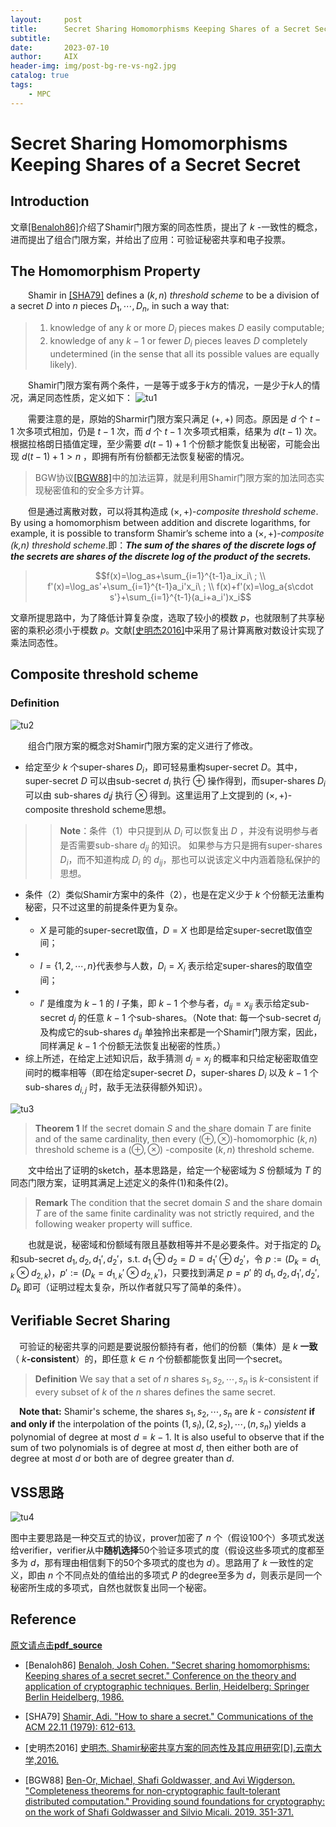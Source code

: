 ```yaml
---
layout:     post
title:      Secret Sharing Homomorphisms Keeping Shares of a Secret Secret
subtitle:   
date:       2023-07-10
author:     AIX
header-img: img/post-bg-re-vs-ng2.jpg
catalog: true
tags:
    - MPC
---
```


<head>
    <script src="https://cdn.mathjax.org/mathjax/latest/MathJax.js?config=TeX-AMS-MML_HTMLorMML" type="text/javascript"></script>
    <script type="text/x-mathjax-config">
        MathJax.Hub.Config({
            tex2jax: {
            skipTags: ['script', 'noscript', 'style', 'textarea', 'pre'],
            inlineMath: [['$','$']]
            }
        });
    </script>
</head>

# Secret Sharing Homomorphisms Keeping Shares of a Secret Secret
## Introduction

文章[[Benaloh86]](#Benaloh86)介绍了Shamir门限方案的同态性质，提出了 $k$ -一致性的概念，进而提出了组合门限方案，并给出了应用：可验证秘密共享和电子投票。


## The Homomorphism Property
&emsp;&emsp;Shamir in [[SHA79]](#sha79) defines a $(k,n)$ *threshold scheme* to be a division of a secret $D$ into $n$ pieces $D_1, \cdots,D_n$, in such a way that:
>1. knowledge of any $k$ or more $D_i$ pieces makes $D$ easily computable;
>2. knowledge of any $k-1$ or fewer $D_i$ pieces leaves $D$ completely undetermined (in the sense that all its possible values are equally likely).

&emsp;&emsp;Shamir门限方案有两个条件，一是等于或多于$k$方的情况，一是少于$k$人的情况，满足同态性质，定义如下：
![tu1](/assets/res/Secret_Sharing_Homomorphisms_Keeping_Shares_of_a_Secret_Secret/b4f6ead482a1e9433752954dfdb725d7ad15e37bb30bb39e925165ca50ca8286.png)


&emsp;&emsp;需要注意的是，原始的Sharmir门限方案只满足 $(+,+)$ 同态。原因是 $d$ 个 $t-1$ 次多项式相加，仍是 $t-1$ 次，而 $d$ 个 $t-1$ 次多项式相乘，结果为 $d(t-1)$ 次。根据拉格朗日插值定理，至少需要 $d(t-1)+1$ 个份额才能恢复出秘密，可能会出现 $d(t-1)+1>n$ ，即拥有所有份额都无法恢复秘密的情况。
> BGW协议[[BGW88]](#BGW88)中的加法运算，就是利用Shamir门限方案的加法同态实现秘密值和的安全多方计算。

&emsp;&emsp;但是通过离散对数，可以将其构造成 $(\times,+)$-*composite threshold scheme*. By using a homomorphism between addition and discrete logarithms, for example, it is possible to transform Shamir’s scheme into a $(\times,+)$-*composite (k,n) threshold scheme*.即：***The sum of the shares of the discrete logs of the secrets are shares of the discrete log of the product of the secrets.***
> $$f(x)=\log_as+\sum_{i=1}^{t-1}a_ix_i\ ; \\
> f'(x)=\log_as'+\sum_{i=1}^{t-1}a_i'x_i\ ; \\
> f(x)+f'(x)=\log_a{s\cdot s'}+\sum_{i=1}^{t-1}(a_i+a_i')x_i$$

文章所提思路中，为了降低计算复杂度，选取了较小的模数 $p$，也就限制了共享秘密的乘积必须小于模数 $p$。文献[[史明杰2016]](#shi2016)中采用了易计算离散对数设计实现了乘法同态性。
<!-- <div STYLE="page-break-after: always;"></div> -->

## Composite threshold scheme
### Definition

![tu2](/assets/res/Secret_Sharing_Homomorphisms_Keeping_Shares_of_a_Secret_Secret/bf751a3a234ebe97628aa16624ff8ddf976a397f7282b46b97d6598cf49dc888.png)

&emsp;&emsp;组合门限方案的概念对Shamir门限方案的定义进行了修改。
- 给定至少 $k$ 个super-shares $D_i$，即可轻易重构super-secret $D$。其中，super-secret $D$ 可以由sub-secret $d_i$ 执行 $\oplus$ 操作得到，而super-shares $D_i$ 可以由 sub-shares $d_ij$ 执行 $\otimes$ 得到。这里运用了上文提到的 $(\times,+)$-composite threshold scheme思想。
>> **Note**：条件（1）中只提到从 $D_i$ 可以恢复出 $D$ ，并没有说明参与者是否需要sub-share $d_{ij}$ 的知识。 如果参与方只是拥有super-shares $D_i$，而不知道构成 $D_i$ 的 $d_{ij}$，那也可以说该定义中内涵着隐私保护的思想。
- 条件（2）类似Shamir方案中的条件（2），也是在定义少于 $k$ 个份额无法重构秘密，只不过这里的前提条件更为复杂。
- - $X$ 是可能的super-secret取值，$D=X$ 也即是给定super-secret取值空间；
- - $I=\{1,2,\cdots,n\}$代表参与人数，$D_i=X_i$ 表示给定super-shares的取值空间；
- - $I'$ 是维度为 $k-1$ 的 $I$ 子集，即 $k-1$ 个参与者，$d_{ij}=x_{ij}$ 表示给定sub-secret $d_j$ 的任意 $k-1$ 个sub-shares。（Note that: 每一个sub-secret $d_j$ 及构成它的sub-shares $d_{ij}$ 单独拎出来都是一个Shamir门限方案，因此，同样满足 $k-1$ 个份额无法恢复出秘密的性质。）
- 综上所述，在给定上述知识后，敌手猜测 $d_j=x_j$ 的概率和只给定秘密取值空间时的概率相等（即在给定super-secret $D$，super-shares $D_i$ 以及 $k-1$ 个sub-shares $d_{i,j}$ 时，敌手无法获得额外知识）。

![tu3](/assets/res/Secret_Sharing_Homomorphisms_Keeping_Shares_of_a_Secret_Secret/20230707.jpg)

> **Theorem 1** If the secret domain $S$ and the share domain $T$ are finite and of the same cardinality, then every $(\oplus,\otimes)$-homomorphic $(k,n)$ threshold scheme is a $(\oplus,\otimes)$ -composite $(k,n)$ threshold scheme.

&emsp;&emsp;文中给出了证明的sketch，基本思路是，给定一个秘密域为 $S$ 份额域为 $T$ 的同态门限方案，证明其满足上述定义的条件(1)和条件(2)。

>  **Remark** The condition that the secret domain $S$ and the share domain $T$ are of the same finite cardinality was not strictly required, and the following weaker property will suffice.

&emsp;&emsp;也就是说，秘密域和份额域有限且基数相等并不是必要条件。对于指定的 $D_k$ 和sub-secret $d_1,d_2,d_1',d_2'$，s.t. $d_1\oplus d_2=D=d_1'\oplus d_2'$，令 $p:=(D_k=d_{1,k}\otimes d_{2,k})$，$p':=(D_k=d_{1,k}'\otimes d_{2,k}')$，只要找到满足 $p=p'$ 的 $d_1,d_2,d_1',d_2',D_k$ 即可（证明过程太复杂，所以作者就只写了简单的条件）。
<!-- <div STYLE="page-break-after: always;"></div> -->

## Verifiable Secret Sharing
&emsp;可验证的秘密共享的问题是要说服份额持有者，他们的份额（集体）是 $k$ **一致**（ $k$**-consistent**）的，即任意 $k\in n$ 个份额都能恢复出同一个secret。
> **Definition** We say that a set of $n$ shares $s_1,s_2,\cdots, s_n$ is $k$-consistent if every subset of $k$ of the $n$ shares defines the same secret.

&emsp;**Note that:** Shamir's scheme, the shares $s_1,s_2,\cdots,s_n$ are $k$ - *consistent* **if and only if** the interpolation of the points $(1,s_l),(2,s_2),\cdots,(n,s_n)$ yields a polynomial of degree at most $d = k - 1$. It is also useful to observe that if the sum of two polynomials is of degree at most $d$, then either both are of degree at most $d$ or both are of degree greater than $d$.

## VSS思路
![tu4](/assets/res/Secret_Sharing_Homomorphisms_Keeping_Shares_of_a_Secret_Secret/2ee2c082d5966d18f232db178fab9d547f4487399c0f87cc080788b770b913dc.png)

图中主要思路是一种交互式的协议，prover加密了 $n$ 个（假设100个）多项式发送给verifier，verifier从中**随机选择**50个验证多项式的度（假设这些多项式的度都至多为 $d$，那有理由相信剩下的50个多项式的度也为 $d$）。思路用了 $k$ 一致性的定义，即由 $n$ 个不同点处的值给出的多项式 $P$ 的degree至多为 $d$，则表示是同一个秘密所生成的多项式，自然也就恢复出同一个秘密。



## Reference

[原文请点击**pdf_source**](https://link.springer.com/chapter/10.1007/3-540-47721-7_19)
<!-- 这边文章是介绍如何在 Markdown 中增加文献引用。[<sup>1</sup>](#refer-anchor-1) -->
<div id="Benaloh86"></div>

- [Benaloh86] [Benaloh, Josh Cohen. "Secret sharing homomorphisms: Keeping shares of a secret secret." Conference on the theory and application of cryptographic techniques. Berlin, Heidelberg: Springer Berlin Heidelberg, 1986.](https://link.springer.com/chapter/10.1007/3-540-47721-7_19)

<div id="sha79"></div>

- [SHA79] [Shamir, Adi. "How to share a secret." Communications of the ACM 22.11 (1979): 612-613.](https://dl.acm.org/doi/abs/10.1145/359168.359176)

<div id="shi2016"></div>

- [史明杰2016] [史明杰. Shamir秘密共享方案的同态性及其应用研究[D].云南大学,2016.](https://kns.cnki.net/kcms2/article/abstract?v=3uoqIhG8C475KOm_zrgu4lQARvep2SAkkyu7xrzFWukWIylgpWWcEjOv9-dzfNexjdXokhB6o9Vbo_ZZikkOzfPD1dHmUH6I&uniplatform=NZKPT)

<div id="BGW88"></div>

- [BGW88] [Ben-Or, Michael, Shafi Goldwasser, and Avi Wigderson. "Completeness theorems for non-cryptographic fault-tolerant distributed computation." Providing sound foundations for cryptography: on the work of Shafi Goldwasser and Silvio Micali. 2019. 351-371.
](https://dl.acm.org/doi/abs/10.1145/3335741.3335756)


